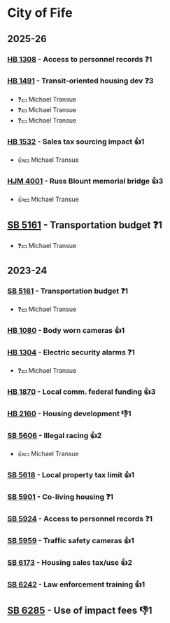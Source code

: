 # City of Fife
## 2025-26

### [HB 1308](/bill/2025-26/hb/1308/) - Access to personnel records   ❓1

### [HB 1491](/bill/2025-26/hb/1491/) - Transit-oriented housing dev   ❓3
* ❓💵 Michael Transue
* ❓💵 Michael Transue
* ❓💵 Michael Transue

### [HB 1532](/bill/2025-26/hb/1532/) - Sales tax sourcing impact 👍1  
* 👍💵 Michael Transue

### [HJM 4001](/bill/2025-26/hjm/4001/) - Russ Blount memorial bridge 👍3  
* 👍💵 Michael Transue

## [SB 5161](/bill/2025-26/sb/5161/) - Transportation budget   ❓1
* ❓💵 Michael Transue

## 2023-24

### [SB 5161](/bill/2023-24/sb/5161/) - Transportation budget   ❓1
* ❓💵 Michael Transue

### [HB 1080](/bill/2023-24/hb/1080/) - Body worn cameras 👍1  

### [HB 1304](/bill/2023-24/hb/1304/) - Electric security alarms   ❓1
* ❓💵 Michael Transue

### [HB 1870](/bill/2023-24/hb/1870/) - Local comm. federal funding 👍3  

### [HB 2160](/bill/2023-24/hb/2160/) - Housing development  👎1 

### [SB 5606](/bill/2023-24/sb/5606/) - Illegal racing 👍2  
* 👍💵 Michael Transue

### [SB 5618](/bill/2023-24/sb/5618/) - Local property tax limit 👍1  

### [SB 5901](/bill/2023-24/sb/5901/) - Co-living housing   ❓1

### [SB 5924](/bill/2023-24/sb/5924/) - Access to personnel records   ❓1

### [SB 5959](/bill/2023-24/sb/5959/) - Traffic safety cameras 👍1  

### [SB 6173](/bill/2023-24/sb/6173/) - Housing sales tax/use 👍2  

### [SB 6242](/bill/2023-24/sb/6242/) - Law enforcement training 👍1  

## [SB 6285](/bill/2023-24/sb/6285/) - Use of impact fees  👎1 
